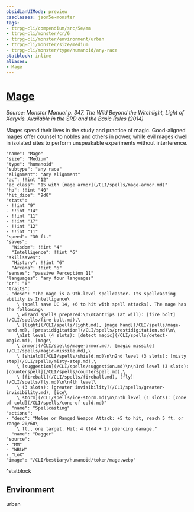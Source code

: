 ```yaml
---
obsidianUIMode: preview
cssclasses: json5e-monster
tags:
- ttrpg-cli/compendium/src/5e/mm
- ttrpg-cli/monster/cr/6
- ttrpg-cli/monster/environment/urban
- ttrpg-cli/monster/size/medium
- ttrpg-cli/monster/type/humanoid/any-race
statblock: inline
aliases:
- Mage
---
```

# [Mage](CLI/bestiary/humanoid/mage.md)
*Source: Monster Manual p. 347, The Wild Beyond the Witchlight, Light of Xaryxis. Available in the <span title='Systems Reference Document (5.1)'>SRD</span> and the Basic Rules (2014)*  

Mages spend their lives in the study and practice of magic. Good-aligned mages offer counsel to nobles and others in power, while evil mages dwell in isolated sites to perform unspeakable experiments without interference.

```statblock
"name": "Mage"
"size": "Medium"
"type": "humanoid"
"subtype": "any race"
"alignment": "Any alignment"
"ac": !!int "12"
"ac_class": "15 with [mage armor](/CLI/spells/mage-armor.md)"
"hp": !!int "40"
"hit_dice": "9d8"
"stats":
- !!int "9"
- !!int "14"
- !!int "11"
- !!int "17"
- !!int "12"
- !!int "11"
"speed": "30 ft."
"saves":
  "Wisdom": !!int "4"
  "Intelligence": !!int "6"
"skillsaves":
  "History": !!int "6"
  "Arcana": !!int "6"
"senses": "passive Perception 11"
"languages": "any four languages"
"cr": "6"
"traits":
- "desc": "The mage is a 9th-level spellcaster. Its spellcasting ability is Intelligence\
    \ (spell save DC 14, +6 to hit with spell attacks). The mage has the following\
    \ wizard spells prepared:\n\nCantrips (at will): [fire bolt](/CLI/spells/fire-bolt.md),\
    \ [light](/CLI/spells/light.md), [mage hand](/CLI/spells/mage-hand.md), [prestidigitation](/CLI/spells/prestidigitation.md)\n\
    \n1st level (4 slots): [detect magic](/CLI/spells/detect-magic.md), [mage\
    \ armor](/CLI/spells/mage-armor.md), [magic missile](/CLI/spells/magic-missile.md),\
    \ [shield](/CLI/spells/shield.md)\n\n2nd level (3 slots): [misty step](/CLI/spells/misty-step.md),\
    \ [suggestion](/CLI/spells/suggestion.md)\n\n3rd level (3 slots): [counterspell](/CLI/spells/counterspell.md),\
    \ [fireball](/CLI/spells/fireball.md), [fly](/CLI/spells/fly.md)\n\n4th level\
    \ (3 slots): [greater invisibility](/CLI/spells/greater-invisibility.md), [ice\
    \ storm](/CLI/spells/ice-storm.md)\n\n5th level (1 slots): [cone of cold](/CLI/spells/cone-of-cold.md)"
  "name": "Spellcasting"
"actions":
- "desc": "Melee or Ranged Weapon Attack: +5 to hit, reach 5 ft. or range 20/60\
    \ ft., one target. Hit: 4 (1d4 + 2) piercing damage."
  "name": "Dagger"
"source":
- "MM"
- "WBtW"
- "LoX"
"image": "/CLI/bestiary/humanoid/token/mage.webp"
```
^statblock

## Environment

urban